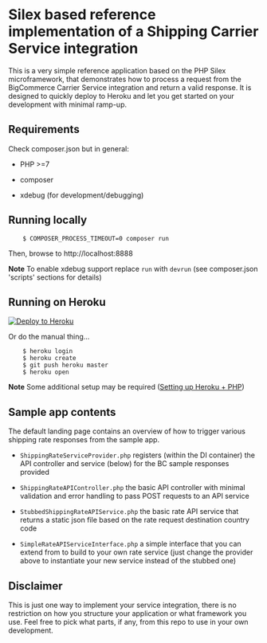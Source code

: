 # Silex based reference implementation of a Shipping Carrier Service integration

This is a very simple reference application based on the PHP Silex microframework, that demonstrates how to process a request from the BigCommerce Carrier Service integration and return a valid response.
It is designed to quickly deploy to Heroku and let you get started on your development with minimal ramp-up.

## Requirements

Check composer.json but in general:

- PHP >=7

- composer

- xdebug (for development/debugging)

## Running locally

```
    $ COMPOSER_PROCESS_TIMEOUT=0 composer run
```

Then, browse to http://localhost:8888

**Note** To enable xdebug support replace `run` with `devrun` (see composer.json 'scripts' sections for details)

## Running on Heroku

[![Deploy to Heroku](https://www.herokucdn.com/deploy/button.png)](https://heroku.com/deploy)

Or do the manual thing...

```
    $ heroku login
    $ heroku create
    $ git push heroku master
    $ heroku open
```
 
**Note** Some additional setup may be required ([Setting up Heroku + PHP](https://devcenter.heroku.com/articles/getting-started-with-php))



## Sample app contents

The default landing page contains an overview of how to trigger various shipping rate responses from the sample app.


- `ShippingRateServiceProvider.php` registers (within the DI container) the API controller and service (below) for the BC sample responses provided

- `ShippingRateAPIController.php` the basic API controller with minimal validation and error handling to pass POST requests to an API service

- `StubbedShippingRateAPIService.php` the basic rate API service that returns a static json file based on the rate request destination country code

- `SimpleRateAPIServiceInterface.php` a simple interface that you can extend from to build to your own rate service (just change the provider above to instantiate your new service instead of the stubbed one)


## Disclaimer

This is just one way to implement your service integration, there is no restriction on how you structure your application or what framework you use. 
Feel free to pick what parts, if any, from this repo to use in your own development.
